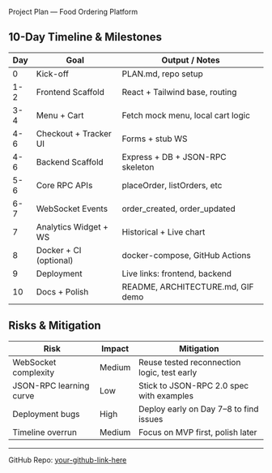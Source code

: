 
Project Plan — Food Ordering Platform

## 10-Day Timeline & Milestones

| Day | Goal                        | Output / Notes                        |
|-----|-----------------------------|----------------------------------------|
| 0   | Kick-off                    | PLAN.md, repo setup                    |
| 1-2 | Frontend Scaffold           | React + Tailwind base, routing         |
| 3-4 | Menu + Cart                 | Fetch mock menu, local cart logic      |
| 4-6 | Checkout + Tracker UI      | Forms + stub WS                        |
| 4-6 | Backend Scaffold            | Express + DB + JSON-RPC skeleton       |
| 5-6 | Core RPC APIs               | placeOrder, listOrders, etc            |
| 6-7 | WebSocket Events            | order_created, order_updated           |
| 7    | Analytics Widget + WS      | Historical + Live chart                |
| 8    | Docker + CI (optional)     | docker-compose, GitHub Actions         |
| 9    | Deployment                 | Live links: frontend, backend          |
| 10   | Docs + Polish              | README, ARCHITECTURE.md, GIF demo      |

## Risks & Mitigation

| Risk | Impact | Mitigation |
|------|--------|------------|
| WebSocket complexity | Medium | Reuse tested reconnection logic, test early |
| JSON-RPC learning curve | Low | Stick to JSON-RPC 2.0 spec with examples |
| Deployment bugs | High | Deploy early on Day 7–8 to find issues |
| Timeline overrun | Medium | Focus on MVP first, polish later |

---

GitHub Repo: [your-github-link-here](https://github.com/YOUR_USERNAME/food-platform)
